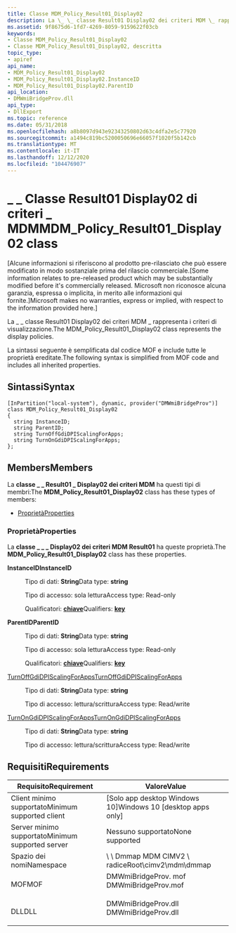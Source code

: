 ```yaml
---
title: Classe MDM_Policy_Result01_Display02
description: La \_ \_ classe Result01 Display02 dei criteri MDM \_ rappresenta i criteri di visualizzazione.
ms.assetid: 9f8675d6-1fd7-4269-8059-9159622f03cb
keywords:
- Classe MDM_Policy_Result01_Display02
- Classe MDM_Policy_Result01_Display02, descritta
topic_type:
- apiref
api_name:
- MDM_Policy_Result01_Display02
- MDM_Policy_Result01_Display02.InstanceID
- MDM_Policy_Result01_Display02.ParentID
api_location:
- DMWmiBridgeProv.dll
api_type:
- DllExport
ms.topic: reference
ms.date: 05/31/2018
ms.openlocfilehash: a8b8097d943e92343250802d63c4dfa2e5c77920
ms.sourcegitcommit: a1494c819bc5200050696e66057f1020f5b142cb
ms.translationtype: MT
ms.contentlocale: it-IT
ms.lasthandoff: 12/12/2020
ms.locfileid: "104476907"
---
```

# <a name="mdm_policy_result01_display02-class"></a><span data-ttu-id="ff8ba-105">\_ \_ Classe Result01 Display02 di criteri \_ MDM</span><span class="sxs-lookup"><span data-stu-id="ff8ba-105">MDM\_Policy\_Result01\_Display02 class</span></span>

<span data-ttu-id="ff8ba-106">\[Alcune informazioni si riferiscono al prodotto pre-rilasciato che può essere modificato in modo sostanziale prima del rilascio commerciale.</span><span class="sxs-lookup"><span data-stu-id="ff8ba-106">\[Some information relates to pre-released product which may be substantially modified before it's commercially released.</span></span> <span data-ttu-id="ff8ba-107">Microsoft non riconosce alcuna garanzia, espressa o implicita, in merito alle informazioni qui fornite.\]</span><span class="sxs-lookup"><span data-stu-id="ff8ba-107">Microsoft makes no warranties, express or implied, with respect to the information provided here.\]</span></span>

<span data-ttu-id="ff8ba-108">La \_ \_ classe Result01 Display02 dei criteri MDM \_ rappresenta i criteri di visualizzazione.</span><span class="sxs-lookup"><span data-stu-id="ff8ba-108">The MDM\_Policy\_Result01\_Display02 class represents the display policies.</span></span>

<span data-ttu-id="ff8ba-109">La sintassi seguente è semplificata dal codice MOF e include tutte le proprietà ereditate.</span><span class="sxs-lookup"><span data-stu-id="ff8ba-109">The following syntax is simplified from MOF code and includes all inherited properties.</span></span>

## <a name="syntax"></a><span data-ttu-id="ff8ba-110">Sintassi</span><span class="sxs-lookup"><span data-stu-id="ff8ba-110">Syntax</span></span>

``` syntax
[InPartition("local-system"), dynamic, provider("DMWmiBridgeProv")]
class MDM_Policy_Result01_Display02
{
  string InstanceID;
  string ParentID;
  string TurnOffGdiDPIScalingForApps;
  string TurnOnGdiDPIScalingForApps;
};
```

## <a name="members"></a><span data-ttu-id="ff8ba-111">Members</span><span class="sxs-lookup"><span data-stu-id="ff8ba-111">Members</span></span>

<span data-ttu-id="ff8ba-112">La **classe \_ \_ Result01 \_ Display02 dei criteri MDM** ha questi tipi di membri:</span><span class="sxs-lookup"><span data-stu-id="ff8ba-112">The **MDM\_Policy\_Result01\_Display02** class has these types of members:</span></span>

-   [<span data-ttu-id="ff8ba-113">Proprietà</span><span class="sxs-lookup"><span data-stu-id="ff8ba-113">Properties</span></span>](#properties)

### <a name="properties"></a><span data-ttu-id="ff8ba-114">Proprietà</span><span class="sxs-lookup"><span data-stu-id="ff8ba-114">Properties</span></span>

<span data-ttu-id="ff8ba-115">La **classe \_ \_ \_ Display02 dei criteri MDM Result01** ha queste proprietà.</span><span class="sxs-lookup"><span data-stu-id="ff8ba-115">The **MDM\_Policy\_Result01\_Display02** class has these properties.</span></span>

<dl> <dt>

<span data-ttu-id="ff8ba-116">**InstanceID**</span><span class="sxs-lookup"><span data-stu-id="ff8ba-116">**InstanceID**</span></span>
</dt> <dd> <dl> <dt>

<span data-ttu-id="ff8ba-117">Tipo di dati: **String**</span><span class="sxs-lookup"><span data-stu-id="ff8ba-117">Data type: **string**</span></span>
</dt> <dt>

<span data-ttu-id="ff8ba-118">Tipo di accesso: sola lettura</span><span class="sxs-lookup"><span data-stu-id="ff8ba-118">Access type: Read-only</span></span>
</dt> <dt>

<span data-ttu-id="ff8ba-119">Qualificatori: [ **chiave**](/windows/desktop/WmiSdk/key-qualifier)</span><span class="sxs-lookup"><span data-stu-id="ff8ba-119">Qualifiers: [**key**](/windows/desktop/WmiSdk/key-qualifier)</span></span>
</dt> </dl>

</dd> <dt>

<span data-ttu-id="ff8ba-120">**ParentID**</span><span class="sxs-lookup"><span data-stu-id="ff8ba-120">**ParentID**</span></span>
</dt> <dd> <dl> <dt>

<span data-ttu-id="ff8ba-121">Tipo di dati: **String**</span><span class="sxs-lookup"><span data-stu-id="ff8ba-121">Data type: **string**</span></span>
</dt> <dt>

<span data-ttu-id="ff8ba-122">Tipo di accesso: sola lettura</span><span class="sxs-lookup"><span data-stu-id="ff8ba-122">Access type: Read-only</span></span>
</dt> <dt>

<span data-ttu-id="ff8ba-123">Qualificatori: [ **chiave**](/windows/desktop/WmiSdk/key-qualifier)</span><span class="sxs-lookup"><span data-stu-id="ff8ba-123">Qualifiers: [**key**](/windows/desktop/WmiSdk/key-qualifier)</span></span>
</dt> </dl>

</dd> <dt>

[<span data-ttu-id="ff8ba-124">TurnOffGdiDPIScalingForApps</span><span class="sxs-lookup"><span data-stu-id="ff8ba-124">TurnOffGdiDPIScalingForApps</span></span>](/windows/client-management/mdm/policy-csp-display#display-turnoffgdidpiscalingforapps)
</dt> <dd> <dl> <dt>

<span data-ttu-id="ff8ba-125">Tipo di dati: **String**</span><span class="sxs-lookup"><span data-stu-id="ff8ba-125">Data type: **string**</span></span>
</dt> <dt>

<span data-ttu-id="ff8ba-126">Tipo di accesso: lettura/scrittura</span><span class="sxs-lookup"><span data-stu-id="ff8ba-126">Access type: Read/write</span></span>
</dt> </dl>

</dd> <dt>

[<span data-ttu-id="ff8ba-127">TurnOnGdiDPIScalingForApps</span><span class="sxs-lookup"><span data-stu-id="ff8ba-127">TurnOnGdiDPIScalingForApps</span></span>](/windows/client-management/mdm/policy-csp-display#display-turnongdidpiscalingforapps)
</dt> <dd> <dl> <dt>

<span data-ttu-id="ff8ba-128">Tipo di dati: **String**</span><span class="sxs-lookup"><span data-stu-id="ff8ba-128">Data type: **string**</span></span>
</dt> <dt>

<span data-ttu-id="ff8ba-129">Tipo di accesso: lettura/scrittura</span><span class="sxs-lookup"><span data-stu-id="ff8ba-129">Access type: Read/write</span></span>
</dt> </dl>

</dd> </dl>

## <a name="requirements"></a><span data-ttu-id="ff8ba-130">Requisiti</span><span class="sxs-lookup"><span data-stu-id="ff8ba-130">Requirements</span></span>



| <span data-ttu-id="ff8ba-131">Requisito</span><span class="sxs-lookup"><span data-stu-id="ff8ba-131">Requirement</span></span> | <span data-ttu-id="ff8ba-132">Valore</span><span class="sxs-lookup"><span data-stu-id="ff8ba-132">Value</span></span> |
|-------------------------------------|------------------------------------------------------------------------------------------------|
| <span data-ttu-id="ff8ba-133">Client minimo supportato</span><span class="sxs-lookup"><span data-stu-id="ff8ba-133">Minimum supported client</span></span><br/> | <span data-ttu-id="ff8ba-134">\[Solo app desktop Windows 10\]</span><span class="sxs-lookup"><span data-stu-id="ff8ba-134">Windows 10 \[desktop apps only\]</span></span><br/>                                                    |
| <span data-ttu-id="ff8ba-135">Server minimo supportato</span><span class="sxs-lookup"><span data-stu-id="ff8ba-135">Minimum supported server</span></span><br/> | <span data-ttu-id="ff8ba-136">Nessuno supportato</span><span class="sxs-lookup"><span data-stu-id="ff8ba-136">None supported</span></span><br/>                                                                      |
| <span data-ttu-id="ff8ba-137">Spazio dei nomi</span><span class="sxs-lookup"><span data-stu-id="ff8ba-137">Namespace</span></span><br/>                | <span data-ttu-id="ff8ba-138">\\ \\ Dmmap MDM CIMV2 \\ radice</span><span class="sxs-lookup"><span data-stu-id="ff8ba-138">Root\\cimv2\\mdm\\dmmap</span></span><br/>                                                             |
| <span data-ttu-id="ff8ba-139">MOF</span><span class="sxs-lookup"><span data-stu-id="ff8ba-139">MOF</span></span><br/>                      | <dl> <span data-ttu-id="ff8ba-140"><dt>DMWmiBridgeProv. mof</dt></span><span class="sxs-lookup"><span data-stu-id="ff8ba-140"><dt>DMWmiBridgeProv.mof</dt></span></span> </dl> |
| <span data-ttu-id="ff8ba-141">DLL</span><span class="sxs-lookup"><span data-stu-id="ff8ba-141">DLL</span></span><br/>                      | <dl> <span data-ttu-id="ff8ba-142"><dt>DMWmiBridgeProv.dll</dt></span><span class="sxs-lookup"><span data-stu-id="ff8ba-142"><dt>DMWmiBridgeProv.dll</dt></span></span> </dl> |



 


